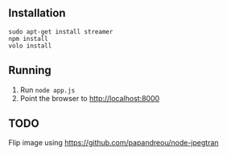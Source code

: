 ## Installation

```
sudo apt-get install streamer
npm install
volo install
```

## Running

1. Run
  ```node app.js```
2. Point the browser to [http://localhost:8000](http://localhost:8000)

## TODO

Flip image using https://github.com/papandreou/node-jpegtran
